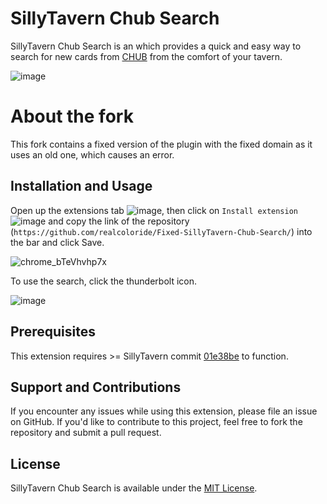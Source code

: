 # SillyTavern Chub Search

SillyTavern Chub Search is an which provides a quick and easy way to search for new cards from [CHUB](https://www.chub.ai/about) from the comfort of your tavern. 

![image](https://github.com/city-unit/SillyTavern-Chub-Search/assets/140349364/648e43ae-3ed0-4673-b024-f4ba7846998c)

# About the fork

This fork contains a fixed version of the plugin with the fixed domain as it uses an old one, which causes an error.

## Installation and Usage

Open up the extensions tab ![image](https://github.com/realcoloride/Fixed-SillyTavern-Chub-Search/assets/108619637/9b875035-3d68-4c31-9d8e-2a3ca7562190), then click on `Install extension` ![image](https://github.com/realcoloride/Fixed-SillyTavern-Chub-Search/assets/108619637/941ec0d2-0354-4c4c-b948-14b90e26b5d3) and copy the link of the repository (`https://github.com/realcoloride/Fixed-SillyTavern-Chub-Search/`) into the bar and click Save.

![chrome_bTeVhvhp7x](https://github.com/realcoloride/Fixed-SillyTavern-Chub-Search/assets/108619637/d16ae1cb-36b0-4993-9933-56cc545252e2)


To use the search, click the thunderbolt icon.

![image](https://github.com/city-unit/st-chub-search/assets/140349364/a8857619-54df-43f8-b42d-2635d4c5a412)


## Prerequisites

This extension requires >= SillyTavern commit [01e38be](https://github.com/SillyTavern/SillyTavern/commit/01e38be408b4bd40792c3cf86d353ecad60f7ea2) to function.

## Support and Contributions

If you encounter any issues while using this extension, please file an issue on GitHub. If you'd like to contribute to this project, feel free to fork the repository and submit a pull request.

## License

SillyTavern Chub Search is available under the [MIT License](https://github.com/city-unit/st-chub-search/blob/main/LICENSE).
